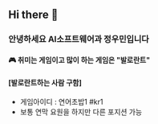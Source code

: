 ## Hi there 👋

### 안녕하세요 AI소프트웨어과 정우민입니다

#### 🎮 취미는 게임이고 많이 하는 게임은 "발로란트"
####   [발로란트하는 사람 구함]
- 게임아이디 : 연어초밥1 #kr1 
- 보통 연막 요원을 하지만 다른 포지션 가능
